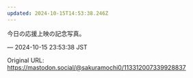 ```yaml
---
updated: 2024-10-15T14:53:38.246Z
---
```


<p>今日の応援上映の記念写真。</p>

&mdash; 2024-10-15 23:53:38 JST

Original URL: https://mastodon.social/@sakuramochi0/113312007339928837
